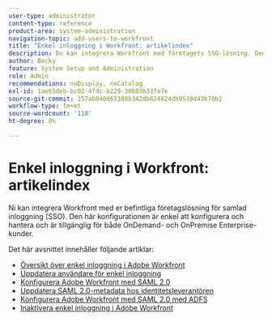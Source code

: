 ```yaml
---
user-type: administrator
content-type: reference
product-area: system-administration
navigation-topic: add-users-to-workfront
title: "Enkel inloggning i Workfront: artikelindex"
description: Du kan integrera Workfront med företagets SSO-lösning. Den här konfigurationen är enkel att konfigurera och hantera och är tillgänglig för både OnDemand- och OnPremise Enterprise-kunder.
author: Becky
feature: System Setup and Administration
role: Admin
recommendations: noDisplay, noCatalog
exl-id: 1ae65deb-bc02-4fdc-b229-30603b33fe7e
source-git-commit: 157ab840d63388b342db624824db9538d43b70b1
workflow-type: tm+mt
source-wordcount: '118'
ht-degree: 0%

---
```


# Enkel inloggning i Workfront: artikelindex

<!-- Audited: 05/2024 -->

Ni kan integrera Workfront med er befintliga företagslösning för samlad inloggning (SSO). Den här konfigurationen är enkel att konfigurera och hantera och är tillgänglig för både OnDemand- och OnPremise Enterprise-kunder.

Det här avsnittet innehåller följande artiklar:

* [Översikt över enkel inloggning i Adobe Workfront](../../../administration-and-setup/add-users/single-sign-on/sso-in-workfront.md)
* [Uppdatera användare för enkel inloggning](../../../administration-and-setup/add-users/single-sign-on/update-users-sso.md)
* [Konfigurera Adobe Workfront med SAML 2.0](../../../administration-and-setup/add-users/single-sign-on/configure-workfront-saml-2.md)
* [Uppdatera SAML 2.0-metadata hos identitetsleverantören](../../../administration-and-setup/add-users/single-sign-on/update-saml-2-metadata-ip.md)
* [Konfigurera Adobe Workfront med SAML 2.0 med ADFS](../../../administration-and-setup/add-users/single-sign-on/configure-workfront-saml-2-adfs.md)
* [Inaktivera enkel inloggning i Adobe Workfront](../../../administration-and-setup/add-users/single-sign-on/deactivate-sso.md)
